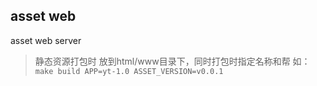 ## asset web


asset web server

> 静态资源打包时 放到html/www目录下，同时打包时指定名称和帮
如：`make build APP=yt-1.0 ASSET_VERSION=v0.0.1`
